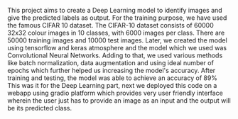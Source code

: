 This project aims to create a Deep Learning model to identify images and give the predicted labels as output. 
For the training purpose, we have used the famous CIFAR 10 dataset. The CIFAR-10 dataset consists of 60000 32x32 colour images in 10 classes, with 6000 images per class. There are 50000 training images and 10000 test images.
Later, we created the model using tensorflow and keras atmosphere and the model which we used was Convolutional Neural Networks. Adding to that, we used various methods like batch normalization, data augmentation and using ideal number of epochs which further helped us increasing the model's accuracy.
After training and testing, the model was able to achieve an accuracy of 89%
This was it for the Deep Learning part, next we deployed this code on a webapp using gradio platform which provides very user friendly interface wherein the user just has to provide an image as an input and the output will be its predicted class.

